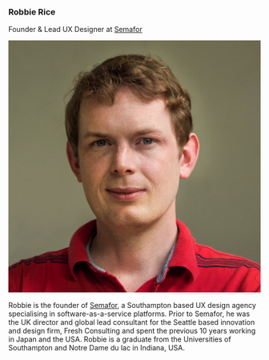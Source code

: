 ### Robbie Rice
Founder & Lead UX Designer at [Semafor](https://semafor.com/)

![Robbie Rice](robbie_rice.jpg)

Robbie is the founder of [Semafor](https://semafor.com/), a Southampton based UX design agency specialising in software-as-a-service platforms. Prior to Semafor, he was the UK director and global lead consultant for the Seattle based innovation and design firm, Fresh Consulting and spent the previous 10 years working in Japan and the USA. Robbie is a graduate from the Universities of Southampton and Notre Dame du lac in Indiana, USA.